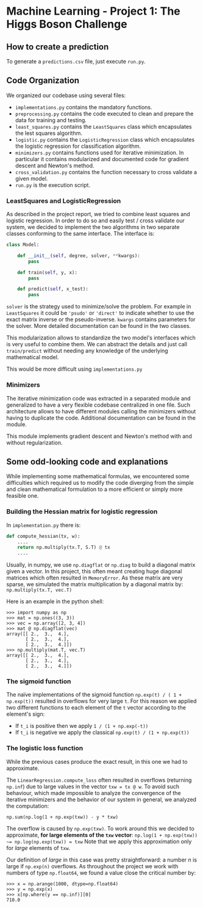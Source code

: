 # Machine Learning - Project 1: The Higgs Boson Challenge

## How to create a prediction

To generate a `predictions.csv` file, just execute `run.py`.

## Code Organization

We organized our codebase using several files:

 - `implementations.py` contains the mandatory functions.
 - `preprocessing.py` contains the code executed to clean and prepare the data
    for training and testing.
 - `least_squares.py` contains the `LeastSquares` class which encapsulates the
    lest squares algorithm.
 - `logistic.py` contains the `LogisticRegression` class which encapsulates the
    logistic regression for classification algorithm.
 - `minimizers.py` contains functions used for iterative minimization. In particular
    it contains modularized and documented code for gradient descent and
    Newton's method.
 - `cross_validation.py` contains the function necessary to cross validate a
   given model.
 - `run.py` is the execution script.


### LeastSquares and LogisticRegression
As described in the project report, we tried to combine least squares and
logistic regression. In order to do so and easily test / cross validate our
system, we decided to implement the two algorithms in two separate classes
conforming to the same interface.
The interface is:

```python
class Model:

    def __init__(self, degree, solver, **kwargs):
        pass

    def train(self, y, x):
        pass

    def predict(self, x_test):
        pass
```

`solver` is the strategy used to minimize/solve the problem. For example
in `LeastSquares` it could be `'psudo'` or `'direct'` to indicate whether to use
the exact matrix inverse or the pseudo-inverse. `kwargs` contains parameters for
the solver. More detailed documentation can be found in the two classes.

This modularization allows to standardize the two model's interfaces which is very
useful to combine them. We can abstract the details and just call `train/predict`
without needing any knowledge of the underlying mathematical model.

This would be more difficult using `implementations.py`

### Minimizers
The iterative minimization code was extracted in a separated module and generalized
to have a very flexible codebase centralized in one file. Such architecture
allows to have different modules calling the minimizers without having to duplicate
the code. Additional documentation can be found in the module.

This module implements gradient descent and Newton's method with and without
regularization.

## Some odd-looking code and explanations

While implementing some mathematical formulas, we encountered some difficulties
which required us to modify the code diverging from the simple and clean
mathematical formulation to a more efficient or simply more feasible one.

### Building the Hessian matrix for logistic regression
In `implementation.py` there is:

```python
def compute_hessian(tx, w):
    ....
    return np.multiply(tx.T, S.T) @ tx
    ....
```

Usually, in numpy, we use `np.diagflat` or `np.diag` to build a diagonal matrix
given a vector. In this project, this often meant creating huge diagonal matrices
which often resulted in `MemoryError`. As these matrix are very sparse, we
simulated the matrix multiplication by a diagonal matrix by:
`np.multiply(tx.T, vec.T)`

Here is an example in the python shell:

```
>>> import numpy as np
>>> mat = np.ones((3, 3))
>>> vec = np.array([2, 3, 4])
>>> mat @ np.diagflat(vec)
array([[ 2.,  3.,  4.],
       [ 2.,  3.,  4.],
       [ 2.,  3.,  4.]])
>>> np.multiply(mat.T, vec.T)
array([[ 2.,  3.,  4.],
       [ 2.,  3.,  4.],
       [ 2.,  3.,  4.]])
```

### The sigmoid function
The naïve implementations of the sigmoid function `np.exp(t) / ( 1 + np.exp(t))`
resulted in overflows for very large `t`. For this reason we applied two different
functions to each element of the `t` vector according to the element's sign:

 - If `t_i` is positive then we apply `1 / (1 + np.exp(-t))`
 - If `t_i` is negative we apply the classical `np.exp(t) / (1 + np.exp(t))`

### The logistic loss function
While the previous cases produce the exact result, in this one we had to approximate.

The `LinearRegression.compute_loss` often resulted in overflows (returning `np.inf`)
due to large values in the vector `txw = tx @ w`. To avoid such behaviour,
which made impossible to analyze the convergence of the iterative minimizers
and the behavior of our system in general, we analyzed the computation:

`np.sum(np.log(1 + np.exp(txw)) - y * txw)`

The overflow is caused by `np.exp(txw)`. To work around this we decided to approximate,
**for large elements of the `txw` vector**:  `np.log(1 + np.exp(txw)) ~= np.log(np.exp(txw)) = txw`
Note that we apply this approximation only for *large* elements of `txw`.

Our definition of *large* in this case was pretty straightforward: a number *n* is
large if `np.exp(n)` overflows. As throughout the project we work with numbers
of type `np.float64`, we found a value close the critical number by:

```
>>> x = np.arange(1000, dtype=np.float64)
>>> y = np.exp(x)
>>> x[np.where(y == np.inf)][0]
710.0
```

